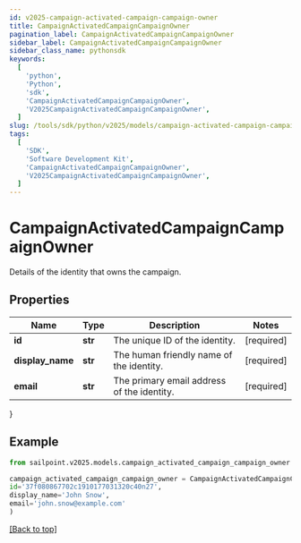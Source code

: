 ```yaml
---
id: v2025-campaign-activated-campaign-campaign-owner
title: CampaignActivatedCampaignCampaignOwner
pagination_label: CampaignActivatedCampaignCampaignOwner
sidebar_label: CampaignActivatedCampaignCampaignOwner
sidebar_class_name: pythonsdk
keywords:
  [
    'python',
    'Python',
    'sdk',
    'CampaignActivatedCampaignCampaignOwner',
    'V2025CampaignActivatedCampaignCampaignOwner',
  ]
slug: /tools/sdk/python/v2025/models/campaign-activated-campaign-campaign-owner
tags:
  [
    'SDK',
    'Software Development Kit',
    'CampaignActivatedCampaignCampaignOwner',
    'V2025CampaignActivatedCampaignCampaignOwner',
  ]
---
```


# CampaignActivatedCampaignCampaignOwner

Details of the identity that owns the campaign.

## Properties

| Name | Type | Description | Notes |
| --- | --- | --- | --- |
| **id** | **str** | The unique ID of the identity. | [required] |
| **display_name** | **str** | The human friendly name of the identity. | [required] |
| **email** | **str** | The primary email address of the identity. | [required] |

}

## Example

```python
from sailpoint.v2025.models.campaign_activated_campaign_campaign_owner import CampaignActivatedCampaignCampaignOwner

campaign_activated_campaign_campaign_owner = CampaignActivatedCampaignCampaignOwner(
id='37f080867702c1910177031320c40n27',
display_name='John Snow',
email='john.snow@example.com'
)

```

[[Back to top]](#)
